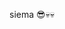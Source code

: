 siema 😎💀💀
<!---
czolgistapl/czolgistapl is a ✨ special ✨ repository because its `README.md` (this file) appears on your GitHub profile.
You can click the Preview link to take a look at your changes.
--->

